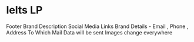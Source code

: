 # Ielts LP


Footer Brand Description
Social Media Links
Brand Details - Email , Phone , Address
To Which Mail Data will be sent
Images change everywhere